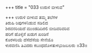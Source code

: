 +++
title = "033 ಉರುಳಿ ಬೀಳುವ"

+++
ಉರುಳಿ ಬೀಳುವ ತಮ್ಮ ತಲೆಗಳ  
ತಿರುಹಿ ರಿಪುಗಳನಿಡುವ ಸಡಿಲಿದ  
ಶಿರವನರಿಯದೆ ಮುಂಡದಿದಿರಲಿ ಬೀದಿವರಿವರಿವ  
ಹರಿಗೆ ಹೊಳ್ಳಿಸೆ ಖಡುಗ ಖಂಡಿಸೆ  
ಕೊರಳರಿಯೆ ದೆಸೆದೆಸೆಯ ಸೇನೆಯೊ  
ಳುರವಣಿಸಿ ತಿವಿದರು ಕಬಂಧದೊಳತುಳಭುಜಬಲರು     ॥33॥